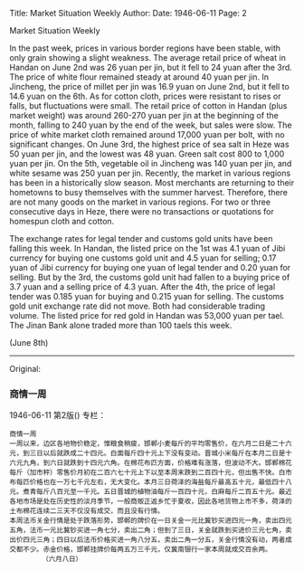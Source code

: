 Title: Market Situation Weekly
Author:
Date: 1946-06-11
Page: 2

Market Situation Weekly

In the past week, prices in various border regions have been stable, with only grain showing a slight weakness. The average retail price of wheat in Handan on June 2nd was 26 yuan per jin, but it fell to 24 yuan after the 3rd. The price of white flour remained steady at around 40 yuan per jin. In Jincheng, the price of millet per jin was 16.9 yuan on June 2nd, but it fell to 14.6 yuan on the 6th. As for cotton cloth, prices were resistant to rises or falls, but fluctuations were small. The retail price of cotton in Handan (plus market weight) was around 260-270 yuan per jin at the beginning of the month, falling to 240 yuan by the end of the week, but sales were slow. The price of white market cloth remained around 17,000 yuan per bolt, with no significant changes. On June 3rd, the highest price of sea salt in Heze was 50 yuan per jin, and the lowest was 48 yuan. Green salt cost 800 to 1,000 yuan per jin. On the 5th, vegetable oil in Jincheng was 140 yuan per jin, and white sesame was 250 yuan per jin. Recently, the market in various regions has been in a historically slow season. Most merchants are returning to their hometowns to busy themselves with the summer harvest. Therefore, there are not many goods on the market in various regions. For two or three consecutive days in Heze, there were no transactions or quotations for homespun cloth and cotton.

The exchange rates for legal tender and customs gold units have been falling this week. In Handan, the listed price on the 1st was 4.1 yuan of Jibi currency for buying one customs gold unit and 4.5 yuan for selling; 0.17 yuan of Jibi currency for buying one yuan of legal tender and 0.20 yuan for selling. But by the 3rd, the customs gold unit had fallen to a buying price of 3.7 yuan and a selling price of 4.3 yuan. After the 4th, the price of legal tender was 0.185 yuan for buying and 0.215 yuan for selling. The customs gold unit exchange rate did not move. Both had considerable trading volume. The listed price for red gold in Handan was 53,000 yuan per tael. The Jinan Bank alone traded more than 100 taels this week.

(June 8th)



<hr /> 

Original: 


### 商情一周

1946-06-11
第2版()
专栏：

    商情一周
    一周以来，边区各地物价稳定，惟粮食稍疲，邯郸小麦每斤的平均零售价，在六月二日是二十六元，到三日以后就跌成二十四元。白面每斤四十元上下没有变动。晋城小米每斤在本月二日是十六元九角，到六日就跌到十四元六角。在棉花布匹方面，价格难有涨落，但波动不大。邯郸棉花每斤（加市秤）零售价月初在二百六七十元上下以至本周末跌到二百四十元，但出售不快。白市布每匹价格也在一万七千元左右，无大变化。本月三日荷泽的海盐每斤最高五十元，最低四十八元。煮青每斤八百元至一千元。五日晋城的植物油每斤一百四十元，白麻每斤二百五十元。最近各地市场是处在历史性的淡月季节，一般商贩正返乡忙于夏收，因此各地货物上市不多，荷泽的土布棉花连续二三天不仅没有成交，而且没有行情。
    本周法币关金行情是处于跌落形势，邯郸的牌价在一日关金一元比冀钞买进四元一角，卖出四元五角，法币一元比冀钞买进一角七分，卖出二角；但到了三日，关金就跌到买进价三元七角，卖出价四元三角；四日以后法币价格买进一角八分五，卖出二角一分五，关金行情没有动，两者成交都不少。赤金价格，邯郸挂牌价每两五万三千元，仅冀南银行一家本周就成交百余两。
            （六月八日）
